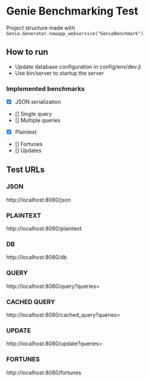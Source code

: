 # Genie Benchmarking Test

Project structure made with `Genie.Generator.newapp_webservice("GenieBenchmark")`

## How to run
 * Update database configuration in config/env/dev.jl
 * Use bin/server to startup the server

### Implemented benchmarks
- [x] JSON serialization
- [] Single query
- [] Multiple queries
- [x] Plaintext
- [] Fortunes
- [] Updates

## Test URLs
### JSON

http://localhost:8080/json

### PLAINTEXT

http://localhost:8080/plaintext

### DB

http://localhost:8080/db

### QUERY

http://localhost:8080/query?queries=

### CACHED QUERY

http://localhost:8080/cached_query?queries=

### UPDATE

http://localhost:8080/update?queries=

### FORTUNES

http://localhost:8080/fortunes
